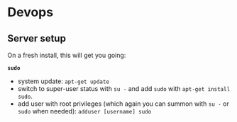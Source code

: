 # Devops

## Server setup
On a fresh install, this will get you going:

**`sudo`**
* system update: `apt-get update`
* switch to super-user status with `su -` and add `sudo` with `apt-get
install sudo`.
* add user with root privileges (which again you can summon with `su -`
  or `sudo` when needed): `adduser [username] sudo` 
